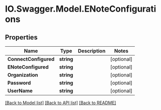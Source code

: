 # IO.Swagger.Model.ENoteConfigurations
## Properties

Name | Type | Description | Notes
------------ | ------------- | ------------- | -------------
**ConnectConfigured** | **string** |  | [optional] 
**ENoteConfigured** | **string** |  | [optional] 
**Organization** | **string** |  | [optional] 
**Password** | **string** |  | [optional] 
**UserName** | **string** |  | [optional] 

[[Back to Model list]](../README.md#documentation-for-models) [[Back to API list]](../README.md#documentation-for-api-endpoints) [[Back to README]](../README.md)

